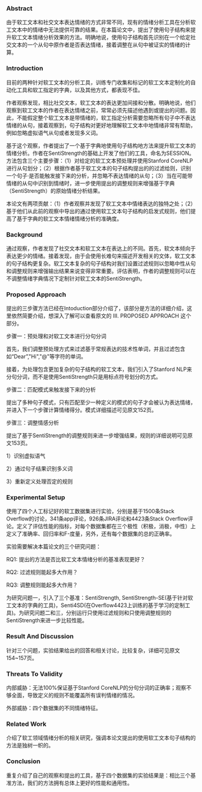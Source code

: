 ### Abstract

由于软工文本和社交文本表达情绪的方式非常不同，现有的情绪分析工具在分析软工文本中的情绪中无法提供可靠的结果。在本篇论文中，提出了使用句子结构来提升软工文本情绪分析效果的方法。明确地说，使用句子结构首先识别在一个给定社交文本的一个从句中原作者是否表达情绪，接着调整在从句中被证实的情绪的计算。

### Introduction

目前的两种针对软工文本的分析工具，训练专门收集和标记的软工文本定制化的自动化工具和软工指定的字典，以及其他方式，都表现不佳。

作者观察发现，相比社交文本，软工文本的表达更加间接和分散。明确地说，他们观察到软工文本的作者在表达情绪之前，常常必须先描述他遇到或提出的问题。因此，不能假定整个软工文本是带情绪的，软工指定分析需要忽略所有句子中不表达情绪的从句，接着观察到，句子结构对更好地理解软工文本中地情绪非常有帮助，例如忽略虚拟语气从句或者发现多义词。

基于这个观察，作者提出了一个基于字典地使用句子结构地方法来提升软工文本的情绪分析。作者在SentiStrength的基础上开发了他们的工具，命名为SESSION。方法包含三个主要步骤：（1）对给定的软工文本预处理并使用Stanford CoreNLP进行从句划分；（2）根据作者基于软工文本的句子结构提出的的过滤给则，识别一个句子·是否能触发接下来的分析，并忽略不表达情绪的从句；（3）当在可能带情绪的从句中识别到情绪时，进一步使用提出的调整规则来增强基于字典（SentiStrength）的原始情绪分析结果。

本论文有两项贡献：（1）作者观察并发现了软工文本中情绪表达的独特之处；（2）基于他们从此前的观察中导出的通过使用软工文本句子结构的启发式规则，他们提高了基于字典的软工文本情绪情绪分析的准确度。

### Background

通过观察，作者发现了社交文本和软工文本在表达上的不同。首先，软文本倾向于表达更少的情绪。接着发现，由于会使用长难句来描述开发相关的文体，软工文本的句子结构更复杂。软工文本复杂的句子结构对我们设置过滤规则以忽略中性从句和调整规则来增强输出结果来说变得非常重要。评估表明，作者的调整规则可以在不调整情绪字典情况下定制针对软工文本的SentiStrength。

### Proposed Approach

提出的三步骤方法已经在Intoduction部分介绍了，该部分是方法的详细介绍，这里依然简要介绍，想深入了解可以查看原文的 III. PROPOSED APPROACH 这个部分。

步骤一：预处理和对软工文本进行分句分词

首先，我们调整预处理方式来过滤基于常规表达的技术性单词，并且过滤包含如“Dear”,"Hi","@"等字符的单词。

接着，为处理包含更加复杂的句子结构的软工文本，我们引入了Stanford NLP来分句分词，而不是使用SentiStrength只是用标点符号划分的方式。

步骤二：匹配模式来触发接下来的分析

提出了多种句子模式，只有匹配至少一种定义的模式的句子才会被认为表达情绪，并进入下一个步骤计算情绪得分。模式详细描述可见原文152页。

步骤三：调整情感分析

提出了基于SentiStrength的调整规则来进一步增强结果，规则的详细说明可见原文153页。

1）识别虚拟语气

2）通过句子结果识别多义词

3）重新定义处理否定的规则

### Experimental Setup

使用了四个人工标记好的软工数据集进行实验，分别是基于1500条Stack Overflow的讨论，341条app评论，926条JIRA评论和4423条Stack Overflow评论。定义了评估性能的指标，对每个数据集都在三个极性（积极，消极，中性）上定义了准确率、回归率和F-度量，另外，还有每个数据集的总的正确率。

实验需要解决本篇论文的三个研究问题：

RQ1: 提出的方法是否比软工文本情绪分析的基准表现更好？

RQ2: 过滤规则能起多大作用？

RQ3: 调整规则能起多大作用？

为研究问题一，引入了三个基准：SentiStrength, SentiStrength-SE(基于针对软工文本的字典的工具)，Senti4SD(在Overflow4423上训练的基于学习的定制工具)。为研究问题二和三，分别运行只使用过滤规则和只使用调整规则的SentiStrength来进一步比较性能。

### Result And Discussion

针对三个问题，实验结果给出的回答和相关讨论，比较复杂，详细可见原文154~157页。

### Threats To Validity

内部威胁：无法100%保证基于Stanford CoreNLP的分句分词的正确率；观察不够全面，导致定义的规则不能覆盖所有误判情绪的情况。

外部威胁：四个数据集的不同情绪特征。

### Related Work

介绍了软工领域情绪分析的相关研究，强调本论文提出的使用软工文本句子结构的方法是独树一帜的。

### Conclusion

重复介绍了自己的观察和提出的工具，基于四个数据集的实验结果是：相比三个基准方法，我们的方法拥有总体上更好的性能和通用性。





### 

